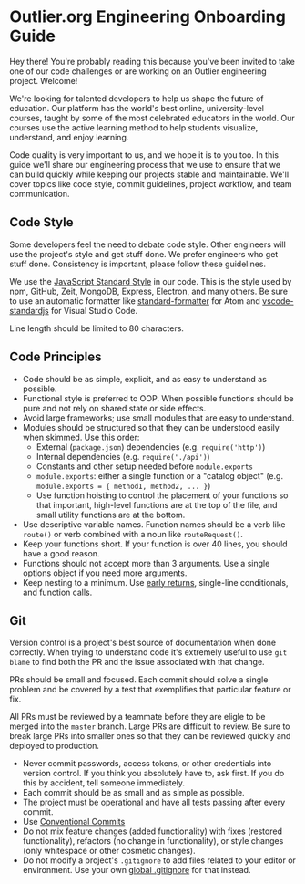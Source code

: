 # Outlier.org Engineering Onboarding Guide

Hey there! You're probably reading this because you've been invited to take one of our code challenges or are working on an Outlier engineering project. Welcome!

We're looking for talented developers to help us shape the future of education. Our platform has the world's best online, university-level courses, taught by some of the most celebrated educators in the world. Our courses use the active learning method to help students visualize, understand, and enjoy learning.

Code quality is very important to us, and we hope it is to you too. In this guide we'll share our engineering process that we use to ensure that we can build quickly while keeping our projects stable and maintainable. We'll cover topics like code style, commit guidelines, project workflow, and team communication.

## Code Style

Some developers feel the need to debate code style. Other engineers will use the project's style and get stuff done. We prefer engineers who get stuff done. Consistency is important, please follow these guidelines.

We use the [JavaScript Standard Style](https://standardjs.com/) in our code. This is the style used by npm, GitHub, Zeit, MongoDB, Express, Electron, and many others. Be sure to use an automatic formatter like [standard-formatter](https://atom.io/packages/standard-formatter) for Atom and [vscode-standardjs](https://marketplace.visualstudio.com/items/chenxsan.vscode-standardjs) for Visual Studio Code.

Line length should be limited to 80 characters.

## Code Principles

* Code should be as simple, explicit, and as easy to understand as possible.
* Functional style is preferred to OOP. When possible functions should be pure and not rely on shared state or side effects.
* Avoid large frameworks; use small modules that are easy to understand.
* Modules should be structured so that they can be understood easily when skimmed. Use this order:
  * External (`package.json`) dependencies (e.g. `require('http')`)
  * Internal dependencies (e.g. `require('./api')`)
  * Constants and other setup needed before `module.exports`
  * `module.exports`: either a single function or a "catalog object" (e.g. `module.exports = { method1, method2, ... }`)
  * Use function hoisting to control the placement of your functions so that important, high-level functions are at the top of the file, and small utility functions are at the bottom.
* Use descriptive variable names. Function names should be a verb like `route()` or verb combined with a noun like `routeRequest()`.
* Keep your functions short. If your function is over 40 lines, you should have a good reason.
* Functions should not accept more than 3 arguments. Use a single options object if you need more arguments.
* Keep nesting to a minimum. Use [early returns](https://blog.timoxley.com/post/47041269194/avoid-else-return-early), single-line conditionals, and function calls.

## Git

Version control is a project's best source of documentation when done correctly. When trying to understand code it's extremely useful to use `git blame` to find both the PR and the issue associated with that change.

PRs should be small and focused. Each commit should solve a single problem and be covered by a test that exemplifies that particular feature or fix.

All PRs must be reviewed by a teammate before they are eligle to be merged into  the `master` branch. Large PRs are difficult to review. Be sure to break large PRs into smaller ones so that they can be reviewed quickly and deployed to production.

* Never commit passwords, access tokens, or other credentials into version control. If you think you absolutely have to, ask first. If you do this by accident, tell someone immediately.
* Each commit should be as small and as simple as possible.
* The project must be operational and have all tests passing after every commit.
* Use [Conventional Commits](https://www.conventionalcommits.org)
* Do not mix feature changes (added functionality) with fixes (restored functionality), refactors (no change in functionality), or style changes (only whitespace or other cosmetic changes).
* Do not modify a project's `.gitignore` to add files related to your editor or environment. Use your own [global .gitignore](https://stackoverflow.com/questions/7335420/global-git-ignore/22885996#22885996) for that instead.
